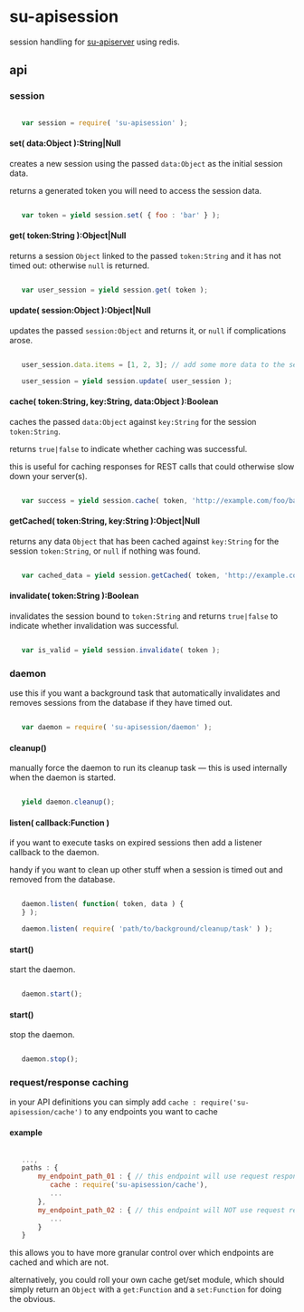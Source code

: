 # su-apisession

session handling for [su-apiserver](https://github.com/super-useful/su-apiserver) using redis.

## api

### session

``` javascript

   var session = require( 'su-apisession' );

```

#### set( data:Object ):String|Null

creates a new session using the passed `data:Object` as the initial session data.

returns a generated token you will need to access the session data.

``` javascript

   var token = yield session.set( { foo : 'bar' } );

```

#### get( token:String ):Object|Null

returns a session `Object` linked to the passed `token:String` and it has not timed out: otherwise `null` is returned.

``` javascript

   var user_session = yield session.get( token );

```

#### update( session:Object ):Object|Null

updates the passed `session:Object` and returns it, or `null` if complications arose.

``` javascript

   user_session.data.items = [1, 2, 3]; // add some more data to the session

   user_session = yield session.update( user_session );

```

#### cache( token:String, key:String, data:Object ):Boolean

caches the passed `data:Object` against `key:String` for the session `token:String`.

returns `true|false` to indicate whether caching was successful.

this is useful for caching responses for REST calls that could otherwise slow down your server(s).

``` javascript

   var success = yield session.cache( token, 'http://example.com/foo/bar', { foo : 'bar' } );

```

#### getCached( token:String, key:String ):Object|Null

returns any data `Object` that has been cached against `key:String` for the session `token:String`, or `null` if nothing was found.

``` javascript

   var cached_data = yield session.getCached( token, 'http://example.com/foo/bar' );

```

#### invalidate( token:String ):Boolean

invalidates the session bound to `token:String` and returns `true|false` to indicate whether invalidation was successful.

``` javascript

   var is_valid = yield session.invalidate( token );

```

### daemon

use this if you want a background task that automatically invalidates and removes sessions from the database if they have timed out.

``` javascript

   var daemon = require( 'su-apisession/daemon' );

```

#### cleanup()

manually force the daemon to run its cleanup task — this is used internally when the daemon is started.

``` javascript

   yield daemon.cleanup();

```

#### listen( callback:Function )

if you want to execute tasks on expired sessions then add a listener callback to the daemon.

handy if you want to clean up other stuff when a session is timed out and removed from the database.

``` javascript

   daemon.listen( function( token, data ) {
   } );

   daemon.listen( require( 'path/to/background/cleanup/task' ) );

```

#### start()

start the daemon.

``` javascript

   daemon.start();

```

#### start()

stop the daemon.


``` javascript

   daemon.stop();

```

### request/response caching

in your API definitions you can simply add `cache : require('su-apisession/cache')` to any endpoints you want to cache

#### example

``` javascript

   ...,
   paths : {
       my_endpoint_path_01 : { // this endpoint will use request response caching
          cache : require('su-apisession/cache'),
          ...
       },
       my_endpoint_path_02 : { // this endpoint will NOT use request response caching
          ...
       }
   }

```

this allows you to have more granular control over which endpoints are cached and which are not.

alternatively, you could roll your own cache get/set module, which should simply return an `Object` with a `get:Function` and a `set:Function` for doing the obvious.
